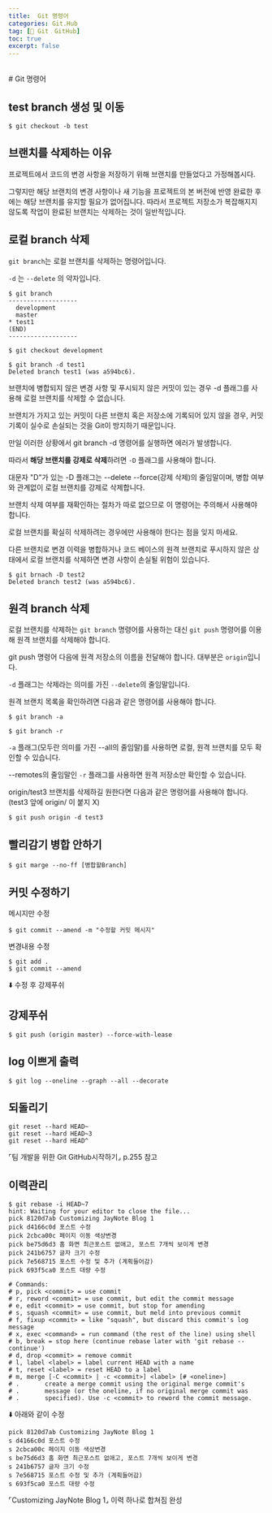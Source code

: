 ```yaml
---
title:  Git 명령어
categories: Git.Hub
tag: [🐙 Git﹒GitHub]
toc: true
excerpt: false
---
```

<br>
# Git 명령어

## test branch 생성 및 이동
```
$ git checkout -b test
```

## 브랜치를 삭제하는 이유
프로젝트에서 코드의 변경 사항을 저장하기 위해 브랜치를 만들었다고 가정해봅시다.

그렇지만 해당 브랜치의 변경 사항이나 새 기능을 프로젝트의 본 버전에 반영 완료한 후에는 해당 브랜치를 유지할 필요가 없어집니다. 따라서 프로젝트 저장소가 복잡해지지 않도록 작업이 완료된 브랜치는 삭제하는 것이 일반적입니다.

## 로컬 branch 삭제
`git branch`는 로컬 브랜치를 삭제하는 명령어입니다.

`-d` 는 `--delete` 의 약자입니다.
```
$ git branch
-------------------
  development
  master
* test1
(END)
-------------------

$ git checkout development

$ git branch -d test1
Deleted branch test1 (was a594bc6).
```
브랜치에 병합되지 않은 변경 사항 및 푸시되지 않은 커밋이 있는 경우 -d 플래그를 사용해 로컬 브랜치를 삭제할 수 없습니다.

브랜치가 가지고 있는 커밋이 다른 브랜치 혹은 저장소에 기록되어 있지 않을 경우, 커밋 기록이 실수로 손실되는 것을 Git이 방지하기 때문입니다.

만일 이러한 상황에서 git branch -d 명령어를 실행하면 에러가 발생합니다.

따라서 **해당 브랜치를 강제로 삭제**하려면 `-D` 플래그를 사용해야 합니다.

대문자 "D"가 있는 -D 플래그는 --delete --force(강제 삭제)의 줄임말이며, 병합 여부와 관계없이 로컬 브랜치를 강제로 삭제합니다.

브랜치 삭제 여부를 재확인하는 절차가 따로 없으므로 이 명령어는 주의해서 사용해야 합니다.

로컬 브랜치를 확실히 삭제하려는 경우에만 사용해야 한다는 점을 잊지 마세요.

다른 브랜치로 변경 이력을 병합하거나 코드 베이스의 원격 브랜치로 푸시하지 않은 상태에서 로컬 브랜치를 삭제하면 변경 사항이 손실될 위험이 있습니다.

```
$ git brnach -D test2
Deleted branch test2 (was a594bc6).
```

## 원격 branch 삭제
로컬 브랜치를 삭제하는 `git branch` 명령어를 사용하는 대신 `git push` 명령어를 이용해 원격 브랜치를 삭제해야 합니다.

git push 명령어 다음에 원격 저장소의 이름을 전달해야 합니다. 대부분은 `origin`입니다.

`-d` 플래그는 삭제라는 의미를 가진 `--delete`의 줄임말입니다.

원격 브랜치 목록을 확인하려면 다음과 같은 명령어를 사용해야 합니다.


```
$ git branch -a

$ git branch -r
```
`-a` 플래그(모두란 의미를 가진 --all의 줄임말)를 사용하면 로컬, 원격 브랜치를 모두 확인할 수 있습니다.

--remotes의 줄임말인 `-r` 플래그를 사용하면 원격 저장소만 확인할 수 있습니다.

origin/test3 브랜치를 삭제하길 원한다면 다음과 같은 명령어를 사용해야 합니다. (test3 앞에 origin/ 이 붙지 X)
```
$ git push origin -d test3
```


## 빨리감기 병합 안하기
```
$ git marge --no-ff [병합할Branch]
```

## 커밋 수정하기
메시지만 수정
```
$ git commit --amend -m "수정할 커밋 메시지"
```

변경내용 수정

```
$ git add .
$ git commit --amend
```

⬇️ 수정 후 강제푸쉬

## 강제푸쉬
```
$ git push (origin master) --force-with-lease
```

## log 이쁘게 출력
```
$ git log --oneline --graph --all --decorate
```

## 되돌리기
```
git reset --hard HEAD~
git reset --hard HEAD~3
git reset --hard HEAD^
```
⌜팀 개발을 위한 Git GitHub시작하기⌟ p.255 참고

## 이력관리
```
$ git rebase -i HEAD~7
hint: Waiting for your editor to close the file... 
pick 8120d7ab Customizing JayNote Blog 1
pick d4166c0d 포스트 수정
pick 2cbca00c 페이지 이동 색상변경
pick be75d6d3 홈 화면 최근포스트 없애고, 포스트 7개씩 보이게 변경
pick 241b6757 글자 크기 수정
pick 7e568715 포스트 수정 및 추가 (계획들어감)
pick 693f5ca0 포스트 대량 수정

# Commands:
# p, pick <commit> = use commit
# r, reword <commit> = use commit, but edit the commit message
# e, edit <commit> = use commit, but stop for amending
# s, squash <commit> = use commit, but meld into previous commit
# f, fixup <commit> = like "squash", but discard this commit's log message
# x, exec <command> = run command (the rest of the line) using shell
# b, break = stop here (continue rebase later with 'git rebase --continue')
# d, drop <commit> = remove commit
# l, label <label> = label current HEAD with a name
# t, reset <label> = reset HEAD to a label
# m, merge [-C <commit> | -c <commit>] <label> [# <oneline>]
# .       create a merge commit using the original merge commit's
# .       message (or the oneline, if no original merge commit was
# .       specified). Use -c <commit> to reword the commit message.
```
⬇️ 아래와 같이 수정
```
pick 8120d7ab Customizing JayNote Blog 1
s d4166c0d 포스트 수정
s 2cbca00c 페이지 이동 색상변경
s be75d6d3 홈 화면 최근포스트 없애고, 포스트 7개씩 보이게 변경
s 241b6757 글자 크기 수정
s 7e568715 포스트 수정 및 추가 (계획들어감)
s 693f5ca0 포스트 대량 수정
```
⌜Customizing JayNote Blog 1⌟ 이력 하나로 합쳐짐 완성


<br><br>